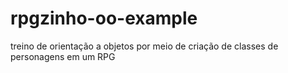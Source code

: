 # rpgzinho-oo-example

treino de orientação a objetos por meio de criação de classes de personagens em um RPG

